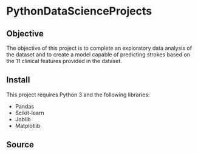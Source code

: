 # PythonDataScienceProjects

## Objective
The objective of this project is to complete an exploratory data analysis of the dataset and to create a model capable of predicting strokes based on the 11 clinical features provided in the dataset.

## Install
This project requires Python 3 and the following libraries:
  * Pandas
  * Scikit-learn
  * Joblib
  * Matplotlib

## Source
